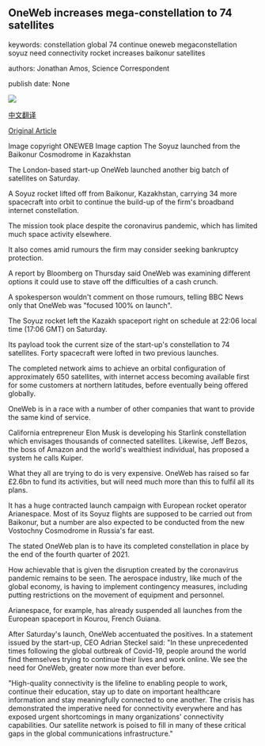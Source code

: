 ## OneWeb increases mega-constellation to 74 satellites

keywords: constellation global 74 continue oneweb megaconstellation soyuz need connectivity rocket increases baikonur satellites

authors: Jonathan Amos, Science Correspondent

publish date: None

![](https://ichef.bbci.co.uk/news/1024/branded_news/3D16/production/_111383651_etppnlxxsaevq1w.jpg)

[中文翻译](OneWeb%20increases%20mega-constellation%20to%2074%20satellites_zh.md)

[Original Article](https://www.bbc.com/news/science-environment-51991325)

Image copyright ONEWEB Image caption The Soyuz launched from the Baikonur Cosmodrome in Kazakhstan

The London-based start-up OneWeb launched another big batch of satellites on Saturday.

A Soyuz rocket lifted off from Baikonur, Kazakhstan, carrying 34 more spacecraft into orbit to continue the build-up of the firm's broadband internet constellation.

The mission took place despite the coronavirus pandemic, which has limited much space activity elsewhere.

It also comes amid rumours the firm may consider seeking bankruptcy protection.

A report by Bloomberg on Thursday said OneWeb was examining different options it could use to stave off the difficulties of a cash crunch.

A spokesperson wouldn't comment on those rumours, telling BBC News only that OneWeb was "focused 100% on launch".

The Soyuz rocket left the Kazakh spaceport right on schedule at 22:06 local time (17:06 GMT) on Saturday.

Its payload took the current size of the start-up's constellation to 74 satellites. Forty spacecraft were lofted in two previous launches.

The completed network aims to achieve an orbital configuration of approximately 650 satellites, with internet access becoming available first for some customers at northern latitudes, before eventually being offered globally.

OneWeb is in a race with a number of other companies that want to provide the same kind of service.

California entrepreneur Elon Musk is developing his Starlink constellation which envisages thousands of connected satellites. Likewise, Jeff Bezos, the boss of Amazon and the world's wealthiest individual, has proposed a system he calls Kuiper.

What they all are trying to do is very expensive. OneWeb has raised so far £2.6bn to fund its activities, but will need much more than this to fulfil all its plans.

It has a huge contracted launch campaign with European rocket operator Arianespace. Most of its Soyuz flights are supposed to be carried out from Baikonur, but a number are also expected to be conducted from the new Vostochny Cosmodrome in Russia's far east.

The stated OneWeb plan is to have its completed constellation in place by the end of the fourth quarter of 2021.

How achievable that is given the disruption created by the coronavirus pandemic remains to be seen. The aerospace industry, like much of the global economy, is having to implement contingency measures, including putting restrictions on the movement of equipment and personnel.

Arianespace, for example, has already suspended all launches from the European spaceport in Kourou, French Guiana.

After Saturday's launch, OneWeb accentuated the positives. In a statement issued by the start-up, CEO Adrian Steckel said: "In these unprecedented times following the global outbreak of Covid-19, people around the world find themselves trying to continue their lives and work online. We see the need for OneWeb, greater now more than ever before.

"High-quality connectivity is the lifeline to enabling people to work, continue their education, stay up to date on important healthcare information and stay meaningfully connected to one another. The crisis has demonstrated the imperative need for connectivity everywhere and has exposed urgent shortcomings in many organizations' connectivity capabilities. Our satellite network is poised to fill in many of these critical gaps in the global communications infrastructure."